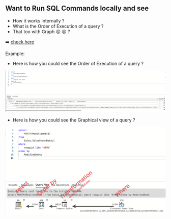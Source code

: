 ## Want to Run SQL Commands locally and see 
* How it works internally ?
* What is the Order of Execution of a query ?
* That too with Graph :heart_eyes: :heart_eyes: ?

:arrow_right: [check here](RunSQLLocally/README.md)

Example:
- Here is how you could see the Order of Execution of a query ?


![order of execution](OrderOfExecution.png)

- Here is how you could see the Graphical view of a query ?

![Graph view](GraphView.png)


